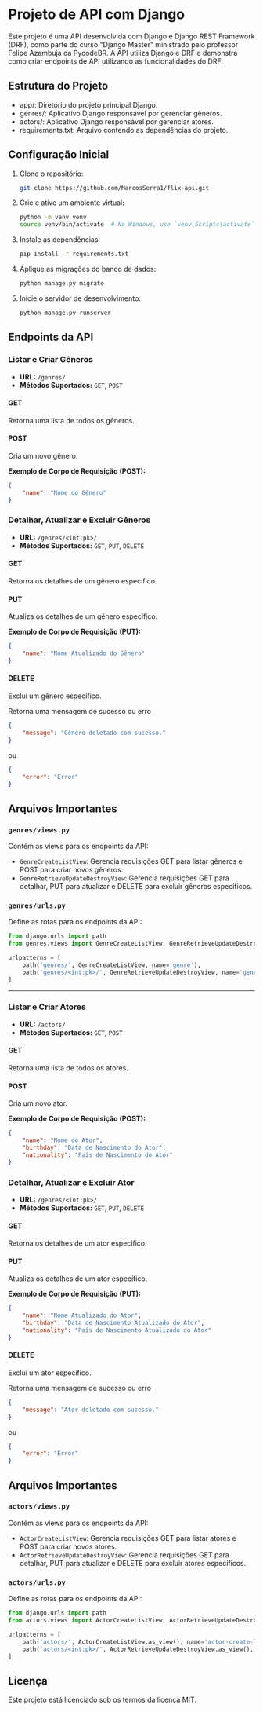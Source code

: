 # Projeto de API com Django
Este projeto é uma API desenvolvida com Django e Django REST Framework (DRF), como parte do curso "Django Master" ministrado pelo professor Felipe Azambuja da PycodeBR. A API utiliza Django e DRF e demonstra como criar endpoints de API utilizando as funcionalidades do DRF.

## Estrutura do Projeto
- app/: Diretório do projeto principal Django.
- genres/: Aplicativo Django responsável por gerenciar gêneros.
- actors/: Aplicativo Django responsável por gerenciar atores.
- requirements.txt: Arquivo contendo as dependências do projeto.

## Configuração Inicial

1. Clone o repositório:

   ```bash
   git clone https://github.com/MarcosSerra1/flix-api.git
   ```
2. Crie e ative um ambiente virtual:

   ```bash
   python -m venv venv
   source venv/bin/activate  # No Windows, use `venv\Scripts\activate`
   ```
3. Instale as dependências:

   ```bash
   pip install -r requirements.txt
   ```
4. Aplique as migrações do banco de dados:

   ```bash
   python manage.py migrate
   ```
5. Inicie o servidor de desenvolvimento:

   ```bash
   python manage.py runserver
   ```

## Endpoints da API

### Listar e Criar Gêneros

- **URL:** `/genres/`
- **Métodos Suportados:** `GET`, `POST`

#### GET

Retorna uma lista de todos os gêneros.

#### POST

Cria um novo gênero.

**Exemplo de Corpo de Requisição (POST):**

```json
{
    "name": "Nome do Gênero"
}
```

### Detalhar, Atualizar e Excluir Gêneros

- **URL:** `/genres/<int:pk>/`
- **Métodos Suportados:** `GET`, `PUT`, `DELETE`

#### GET

Retorna os detalhes de um gênero específico.

#### PUT

Atualiza os detalhes de um gênero específico.

**Exemplo de Corpo de Requisição (PUT):**

```json
{
    "name": "Nome Atualizado do Gênero"
}
```

#### DELETE

Exclui um gênero específico.

Retorna uma mensagem de sucesso ou erro

```json
{
    "message": "Gênero deletado com sucesso."
}
```

ou

```json
{
    "error": "Error"
}
```

## Arquivos Importantes

### `genres/views.py`

Contém as views para os endpoints da API:

- `GenreCreateListView`: Gerencia requisições GET para listar gêneros e POST para criar novos gêneros.
- `GenreRetrieveUpdateDestroyView`: Gerencia requisições GET para detalhar, PUT para atualizar e DELETE para excluir gêneros específicos.

### `genres/urls.py`

Define as rotas para os endpoints da API:

```python
from django.urls import path
from genres.views import GenreCreateListView, GenreRetrieveUpdateDestroyView

urlpatterns = [
    path('genres/', GenreCreateListView, name='genre'),
    path('genres/<int:pk>/', GenreRetrieveUpdateDestroyView, name='genre-detail-view'),
]
```
---

### Listar e Criar Atores

- **URL:** `/actors/`
- **Métodos Suportados:** `GET`, `POST`

#### GET

Retorna uma lista de todos os atores.

#### POST

Cria um novo ator.

**Exemplo de Corpo de Requisição (POST):**

```json
{
    "name": "Nome do Ator",
    "birthday": "Data de Nascimento do Ator",
    "nationality": "País de Nascimento do Ator"
}
```

### Detalhar, Atualizar e Excluir Ator

- **URL:** `/genres/<int:pk>/`
- **Métodos Suportados:** `GET`, `PUT`, `DELETE`

#### GET

Retorna os detalhes de um ator específico.

#### PUT

Atualiza os detalhes de um ator específico.

**Exemplo de Corpo de Requisição (PUT):**

```json
{
    "name": "Nome Atualizado do Ator",
    "birthday": "Data de Nascimento Atualizado do Ator",
    "nationality": "País de Nascimento Atualizado do Ator"
}
```

#### DELETE

Exclui um ator específico.

Retorna uma mensagem de sucesso ou erro

```json
{
    "message": "Ator deletado com sucesso."
}
```

ou

```json
{
    "error": "Error"
}
```

## Arquivos Importantes

### `actors/views.py`

Contém as views para os endpoints da API:

- `ActorCreateListView`: Gerencia requisições GET para listar atores e POST para criar novos atores.
- `ActorRetrieveUpdateDestroyView`: Gerencia requisições GET para detalhar, PUT para atualizar e DELETE para excluir atores específicos.

### `actors/urls.py`

Define as rotas para os endpoints da API:

```python
from django.urls import path
from actors.views import ActorCreateListView, ActorRetrieveUpdateDestroyView

urlpatterns = [
    path('actors/', ActorCreateListView.as_view(), name='actor-create-list'),
    path('actors/<int:pk>/', ActorRetrieveUpdateDestroyView.as_view(), name='actor-detail-view'),
]
```

## Licença

Este projeto está licenciado sob os termos da licença MIT.
